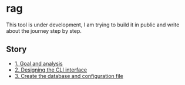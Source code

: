 # rag

This tool is under development, I am trying to build it in public and write about the journey step by step.

## Story

- [1. Goal and analysis](story/1.goal-and-analysis.md)
- [2. Designing the CLI interface](story/2.cli-interface.md)
- [3. Create the database and configuration file](story/3-config-and-database.md)